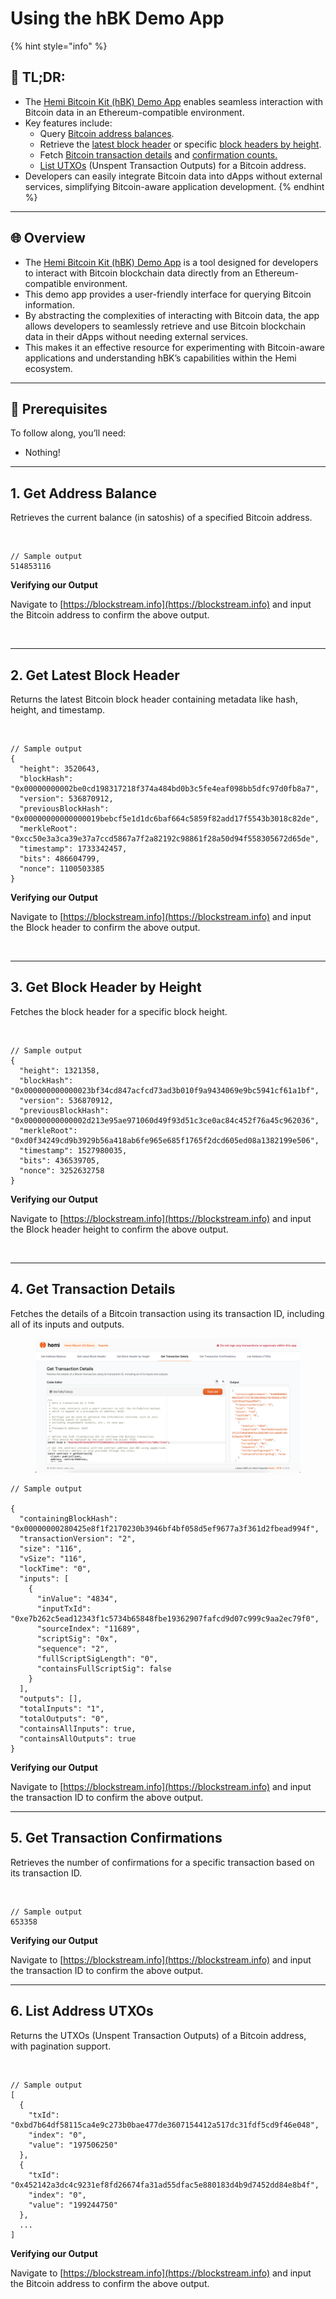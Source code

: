 # Using the hBK Demo App

{% hint style="info" %}
## 📜 **TL;DR:**

* The [Hemi Bitcoin Kit (hBK) Demo App](https://bitcoin-kit.hemi.xyz/code-editor) enables seamless interaction with Bitcoin data in an Ethereum-compatible environment.
* Key features include:
  * Query [Bitcoin address balances](using-the-hbk-demo-app.md#id-1.-get-address-balance).
  * Retrieve the [latest block header](using-the-hbk-demo-app.md#id-2.-get-latest-block-header) or specific [block headers by height](using-the-hbk-demo-app.md#id-3.-get-block-header-by-height).
  * Fetch [Bitcoin transaction details](using-the-hbk-demo-app.md#id-4.-get-transaction-details) and [confirmation counts.](using-the-hbk-demo-app.md#id-5.-get-transaction-confirmations)
  * [List UTXOs](using-the-hbk-demo-app.md#id-6.-list-address-utxos) (Unspent Transaction Outputs) for a Bitcoin address.
* Developers can easily integrate Bitcoin data into dApps without external services, simplifying Bitcoin-aware application development.
{% endhint %}

***

## 🌐 Overview

* The [Hemi Bitcoin Kit (hBK) Demo App](https://bitcoin-kit.hemi.xyz/code-editor) is a tool designed for developers to interact with Bitcoin blockchain data directly from an Ethereum-compatible environment.&#x20;
* This demo app provides a user-friendly interface for querying Bitcoin information.
* By abstracting the complexities of interacting with Bitcoin data, the app allows developers to seamlessly retrieve and use Bitcoin blockchain data in their dApps without needing external services.&#x20;
* This makes it an effective resource for experimenting with Bitcoin-aware applications and understanding hBK’s capabilities within the Hemi ecosystem.

***

## 🏁 Prerequisites

To follow along, you’ll need:

* Nothing!

***

## 1. Get Address Balance

Retrieves the current balance (in satoshis) of a specified Bitcoin address.

<figure><img src="../../../.gitbook/assets/image (87).png" alt=""><figcaption></figcaption></figure>

```
// Sample output
514853116
```

**Verifying our Output**

Navigate to [https://blockstream.info](https://blockstream.info) and input the Bitcoin address to confirm the above output.

<figure><img src="../../../.gitbook/assets/image (92).png" alt=""><figcaption></figcaption></figure>

***

## 2. Get Latest Block Header

Returns the latest Bitcoin block header containing metadata like hash, height, and timestamp.

<figure><img src="../../../.gitbook/assets/image (84).png" alt=""><figcaption></figcaption></figure>

```
// Sample output
{
  "height": 3520643,
  "blockHash": "0x00000000002be0cd198317218f374a484bd0b3c5fe4eaf098bb5dfc97d0fb8a7",
  "version": 536870912,
  "previousBlockHash": "0x00000000000000019bebcf5e1d1dc6baf664c5859f82add17f5543b3018c82de",
  "merkleRoot": "0xcc50e3a3ca39e37a7ccd5867a7f2a82192c98861f28a50d94f558305672d65de",
  "timestamp": 1733342457,
  "bits": 486604799,
  "nonce": 1100503385
}
```

**Verifying our Output**

Navigate to [https://blockstream.info](https://blockstream.info) and input the Block header to confirm the above output.

<figure><img src="../../../.gitbook/assets/image (85).png" alt=""><figcaption></figcaption></figure>

***

## 3. Get Block Header by Height

Fetches the block header for a specific block height.

<figure><img src="../../../.gitbook/assets/image (90).png" alt=""><figcaption></figcaption></figure>

```
// Sample output
{
  "height": 1321358,
  "blockHash": "0x000000000000023bf34cd847acfcd73ad3b010f9a9434069e9bc5941cf61a1bf",
  "version": 536870912,
  "previousBlockHash": "0x00000000000002d213e95ae971060d49f93d51c3ce0ac84c452f76a45c962036",
  "merkleRoot": "0xd0f34249cd9b3929b56a418ab6fe965e685f1765f2dcd605ed08a1382199e506",
  "timestamp": 1527980035,
  "bits": 436539705,
  "nonce": 3252632758
}
```

**Verifying our Output**

Navigate to [https://blockstream.info](https://blockstream.info) and input the Block header height to confirm the above output.

<figure><img src="../../../.gitbook/assets/image (96).png" alt=""><figcaption></figcaption></figure>

***

## 4. Get Transaction Details

Fetches the details of a Bitcoin transaction using its transaction ID, including all of its inputs and outputs.

<figure><img src="../../../.gitbook/assets/image (97).png" alt=""><figcaption></figcaption></figure>

```
// Sample output

{
  "containingBlockHash": "0x00000000280425e8f1f2170230b3946bf4bf058d5ef9677a3f361d2fbead994f",
  "transactionVersion": "2",
  "size": "116",
  "vSize": "116",
  "lockTime": "0",
  "inputs": [
    {
      "inValue": "4834",
      "inputTxId": "0xe7b262c5ead12343f1c5734b65848fbe19362907fafcd9d07c999c9aa2ec79f0",
      "sourceIndex": "11689",
      "scriptSig": "0x",
      "sequence": "2",
      "fullScriptSigLength": "0",
      "containsFullScriptSig": false
    }
  ],
  "outputs": [],
  "totalInputs": "1",
  "totalOutputs": "0",
  "containsAllInputs": true,
  "containsAllOutputs": true
}
```

**Verifying our Output**

Navigate to [https://blockstream.info](https://blockstream.info) and input the transaction ID to confirm the above output.

***

## 5. Get Transaction Confirmations

Retrieves the number of confirmations for a specific transaction based on its transaction ID.

<figure><img src="../../../.gitbook/assets/image (89).png" alt=""><figcaption></figcaption></figure>

```
// Sample output
653358
```

**Verifying our Output**

Navigate to [https://blockstream.info](https://blockstream.info) and input the transaction ID to confirm the above output.

***

## 6. List Address UTXOs

Returns the UTXOs (Unspent Transaction Outputs) of a Bitcoin address, with pagination support.

<figure><img src="../../../.gitbook/assets/image (91).png" alt=""><figcaption></figcaption></figure>

```
// Sample output
[
  {
    "txId": "0xbd7b64df58115ca4e9c273b0bae477de3607154412a517dc31fdf5cd9f46e048",
    "index": "0",
    "value": "197506250"
  },
  {
    "txId": "0x452142a3dc4c9231ef8fd26674fa31ad55dfac5e880183d4b9d7452dd84e8b4f",
    "index": "0",
    "value": "199244750"
  },
  ...
]
```

**Verifying our Output**

Navigate to [https://blockstream.info](https://blockstream.info) and input the Bitcoin address to confirm the above output.
